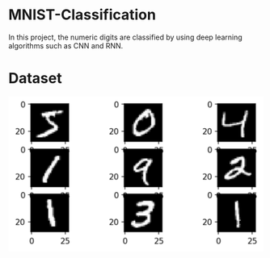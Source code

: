 # MNIST-Classification
In this project, the numeric digits are classified by using deep learning algorithms such as CNN and RNN. 

# Dataset
![Dataset](image/INPUT.PNG)
